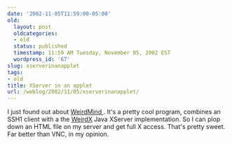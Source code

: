 ```yaml
---
date: '2002-11-05T11:59:00-05:00'
old:
  layout: post
  oldcategories:
  - old
  status: published
  timestamp: 11:59 AM Tuesday, November 05, 2002 EST
  wordpress_id: '67'
slug: xserverinanapplet
tags:
- old
title: XServer in an applet
url: /weblog/2002/11/05/xserverinanapplet/
---
```


I just found out about [WeirdMind ](http://www.tam.cornell.edu/Computer/remoteaccess/weirdmind/).  It's a pretty cool program, combines an SSH1 client with a the [WeirdX](http://www.jcraft.com/weirdx/index.html) Java XServer implementation.  So I can plop down an HTML file on my server and get full X access.  That's pretty sweet.  Far better than VNC, in my opinion.
